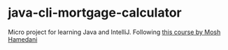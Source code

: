 # java-cli-mortgage-calculator   
Micro project for learning Java and IntelliJ. Following [this course by Mosh Hamedani](https://www.youtube.com/watch?v=eIrMbAQSU34&t=4512s)
